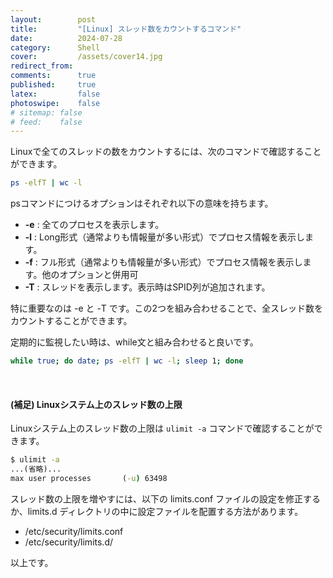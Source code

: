 ```yaml
---
layout:        post
title:         "[Linux] スレッド数をカウントするコマンド"
date:          2024-07-28
category:      Shell
cover:         /assets/cover14.jpg
redirect_from:
comments:      true
published:     true
latex:         false
photoswipe:    false
# sitemap: false
# feed:    false
---
```


Linuxで全てのスレッドの数をカウントするには、次のコマンドで確認することができます。

```bash
ps -elfT | wc -l
```

psコマンドにつけるオプションはそれぞれ以下の意味を持ちます。

- **-e** : 全てのプロセスを表示します。
- **-l** : Long形式（通常よりも情報量が多い形式）でプロセス情報を表示します。
- **-f** : フル形式（通常よりも情報量が多い形式）でプロセス情報を表示します。他のオプションと併用可
- **-T** : スレッドを表示します。表示時はSPID列が追加されます。

特に重要なのは -e と -T です。この2つを組み合わせることで、全スレッド数をカウントすることができます。

定期的に監視したい時は、while文と組み合わせると良いです。

```bash
while true; do date; ps -elfT | wc -l; sleep 1; done
```


<br>

#### (補足) Linuxシステム上のスレッド数の上限

Linuxシステム上のスレッド数の上限は `ulimit -a` コマンドで確認することができます。

```cmd
$ ulimit -a
...(省略)...
max user processes       (-u) 63498
```

スレッド数の上限を増やすには、以下の limits.conf ファイルの設定を修正するか、limits.d ディレクトリの中に設定ファイルを配置する方法があります。

- /etc/security/limits.conf
- /etc/security/limits.d/

以上です。
